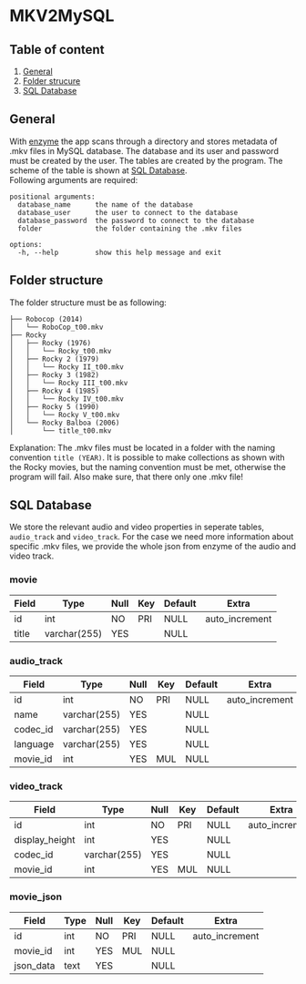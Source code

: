 # MKV2MySQL
## Table of content
1. [General](#General)
2. [Folder strucure](#folder-structure)
3. [SQL Database](#sql-database)


## General

With [enzyme](https://pypi.org/project/enzyme/) the app scans through a directory and stores metadata of .mkv files in MySQL database. 
The database and its user and password must be created by the user. 
The tables are created by the program. The scheme of the table is shown at [SQL Database](#sql-database).
<br>
Following arguments are required:
```
positional arguments:
  database_name      the name of the database
  database_user      the user to connect to the database
  database_password  the password to connect to the database
  folder             the folder containing the .mkv files

options:
  -h, --help         show this help message and exit
```

## Folder structure

The folder structure must be as following:
```
├── Robocop (2014)
│   └── RoboCop_t00.mkv
├── Rocky
│   ├── Rocky (1976)
│   │   └── Rocky_t00.mkv
│   ├── Rocky 2 (1979)
│   │   └── Rocky II_t00.mkv
│   ├── Rocky 3 (1982)
│   │   └── Rocky III_t00.mkv
│   ├── Rocky 4 (1985)
│   │   └── Rocky IV_t00.mkv
│   ├── Rocky 5 (1990)
│   │   └── Rocky V_t00.mkv
│   └── Rocky Balboa (2006)
│       └── title_t00.mkv
```

Explanation: The .mkv files must be located in a folder with the naming convention ```title (YEAR)```. 
It is possible to make collections as shown with the Rocky movies, but the naming convention must be met, otherwise the program will fail.
Also make sure, that there only one .mkv file!


## SQL Database

We store the relevant audio and video properties in seperate tables, ```audio_track``` and ```video_track```. For the case we need more information about specific .mkv files, we provide the whole json from enzyme of the audio and video track.


### movie
| Field | Type         | Null | Key | Default | Extra          |
|-------|--------------|------|-----|---------|----------------|
| id    | int          | NO   | PRI | NULL    | auto_increment |
| title | varchar(255) | YES  |     | NULL    |                |



### audio_track
| Field    | Type         | Null | Key | Default | Extra          |
|----------|--------------|------|-----|---------|----------------|
| id       | int          | NO   | PRI | NULL    | auto_increment |
| name     | varchar(255) | YES  |     | NULL    |                |
| codec_id | varchar(255) | YES  |     | NULL    |                |
| language | varchar(255) | YES  |     | NULL    |                |
| movie_id | int          | YES  | MUL | NULL    |                |






### video_track
| Field          | Type         | Null | Key | Default | Extra          |
|----------------|--------------|------|-----|---------|----------------|
| id             | int          | NO   | PRI | NULL    | auto_increment |
| display_height | int          | YES  |     | NULL    |                |
| codec_id       | varchar(255) | YES  |     | NULL    |                |
| movie_id       | int          | YES  | MUL | NULL    |                |



### movie_json
| Field     | Type | Null | Key | Default | Extra          |
|-----------|------|------|-----|---------|----------------|
| id        | int  | NO   | PRI | NULL    | auto_increment |
| movie_id  | int  | YES  | MUL | NULL    |                |
| json_data | text | YES  |     | NULL    |                |